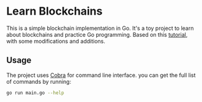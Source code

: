 # Learn Blockchains

This is a simple blockchain implementation in Go. It's a toy project to learn about blockchains and practice Go programming.
Based on this [tutorial](https://jeiwan.net/posts/building-blockchain-in-go-part-1/), with some modifications and additions.

## Usage

The project uses [Cobra](https://github.com/spf13/cobra) for command line interface. you can get the full list of commands by running:

```bash
go run main.go --help
```

